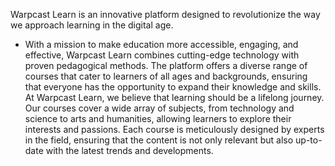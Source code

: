Warpcast Learn is an innovative platform designed to revolutionize the way we approach learning in the digital age. 

- With a mission to make education more accessible, engaging, and effective, Warpcast Learn combines cutting-edge technology with proven pedagogical methods.
The platform offers a diverse range of courses that cater to learners of all ages and backgrounds, ensuring that everyone has the opportunity to expand their knowledge and skills.
At Warpcast Learn, we believe that learning should be a lifelong journey. 
Our courses cover a wide array of subjects, from technology and science to arts and humanities, allowing learners to explore their interests and passions. 
Each course is meticulously designed by experts in the field, ensuring that the content is not only relevant but also up-to-date with the latest trends and developments.
